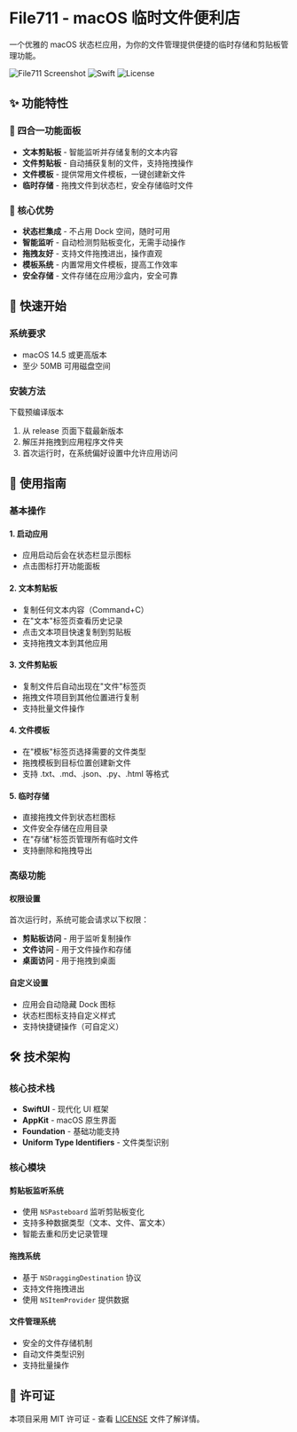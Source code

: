 # File711 - macOS 临时文件便利店

一个优雅的 macOS 状态栏应用，为你的文件管理提供便捷的临时存储和剪贴板管理功能。

![File711 Screenshot](https://img.shields.io/badge/macOS-14.5+-blue.svg)
![Swift](https://img.shields.io/badge/Swift-5.0-orange.svg)
![License](https://img.shields.io/badge/License-MIT-green.svg)

## ✨ 功能特性

### 📝 四合一功能面板
- **文本剪贴板** - 智能监听并存储复制的文本内容
- **文件剪贴板** - 自动捕获复制的文件，支持拖拽操作
- **文件模板** - 提供常用文件模板，一键创建新文件
- **临时存储** - 拖拽文件到状态栏，安全存储临时文件

### 🎯 核心优势
- **状态栏集成** - 不占用 Dock 空间，随时可用
- **智能监听** - 自动检测剪贴板变化，无需手动操作
- **拖拽友好** - 支持文件拖拽进出，操作直观
- **模板系统** - 内置常用文件模板，提高工作效率
- **安全存储** - 文件存储在应用沙盒内，安全可靠

## 🚀 快速开始

### 系统要求
- macOS 14.5 或更高版本
- 至少 50MB 可用磁盘空间

### 安装方法

下载预编译版本
1. 从 release 页面下载最新版本
2. 解压并拖拽到应用程序文件夹
3. 首次运行时，在系统偏好设置中允许应用访问


## 📖 使用指南

### 基本操作

#### 1. 启动应用
- 应用启动后会在状态栏显示图标
- 点击图标打开功能面板

#### 2. 文本剪贴板
- 复制任何文本内容（Command+C）
- 在"文本"标签页查看历史记录
- 点击文本项目快速复制到剪贴板
- 支持拖拽文本到其他应用

#### 3. 文件剪贴板
- 复制文件后自动出现在"文件"标签页
- 拖拽文件项目到其他位置进行复制
- 支持批量文件操作

#### 4. 文件模板
- 在"模板"标签页选择需要的文件类型
- 拖拽模板到目标位置创建新文件
- 支持 .txt、.md、.json、.py、.html 等格式

#### 5. 临时存储
- 直接拖拽文件到状态栏图标
- 文件安全存储在应用目录
- 在"存储"标签页管理所有临时文件
- 支持删除和拖拽导出

### 高级功能

#### 权限设置
首次运行时，系统可能会请求以下权限：
- **剪贴板访问** - 用于监听复制操作
- **文件访问** - 用于文件操作和存储
- **桌面访问** - 用于拖拽到桌面

#### 自定义设置
- 应用会自动隐藏 Dock 图标
- 状态栏图标支持自定义样式
- 支持快捷键操作（可自定义）

## 🛠️ 技术架构

### 核心技术栈
- **SwiftUI** - 现代化 UI 框架
- **AppKit** - macOS 原生界面
- **Foundation** - 基础功能支持
- **Uniform Type Identifiers** - 文件类型识别

### 核心模块

#### 剪贴板监听系统
- 使用 `NSPasteboard` 监听剪贴板变化
- 支持多种数据类型（文本、文件、富文本）
- 智能去重和历史记录管理

#### 拖拽系统
- 基于 `NSDraggingDestination` 协议
- 支持文件拖拽进出
- 使用 `NSItemProvider` 提供数据

#### 文件管理系统
- 安全的文件存储机制
- 自动文件类型识别
- 支持批量操作

## 📄 许可证

本项目采用 MIT 许可证 - 查看 [LICENSE](LICENSE) 文件了解详情。
